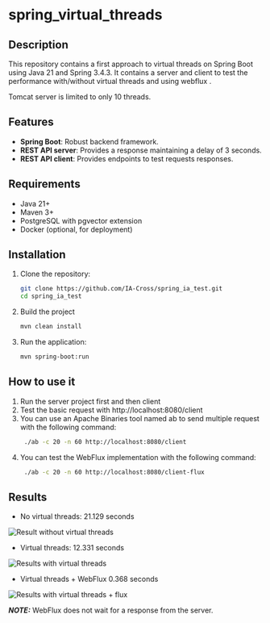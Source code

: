 # spring_virtual_threads

## Description

This repository contains a first approach to virtual threads on Spring Boot using Java 21 and Spring 3.4.3.
It contains a server and client to test the performance with/without virtual threads and using webflux .

Tomcat server is limited to only 10 threads.

## Features
- **Spring Boot**: Robust backend framework.
- **REST API server**: Provides a response maintaining a delay of 3 seconds.
- **REST API client**: Provides endpoints to test requests responses.

## Requirements
- Java 21+
- Maven 3+
- PostgreSQL with pgvector extension
- Docker (optional, for deployment)

## Installation
1. Clone the repository:
   ```sh
   git clone https://github.com/IA-Cross/spring_ia_test.git
   cd spring_ia_test

2. Build the project
   ```sh
   mvn clean install
3. Run the application:
   ```sh
   mvn spring-boot:run

## How to use it
1. Run the server project first and then client
2. Test the basic request with http://localhost:8080/client
3. You can use an Apache Binaries tool named ab to send multiple request with the following command:
    ```sh
     ./ab -c 20 -n 60 http://localhost:8080/client
4. You can test the WebFlux implementation with the following command:
    ```sh
     ./ab -c 20 -n 60 http://localhost:8080/client-flux


## Results
- No virtual threads: 21.129 seconds

![Result without virtual threads](/image/VirtualThreadsFalse.png)

- Virtual threads: 12.331 seconds

![Results with virtual threads](/image/VirtualThreadsTrue.png)

- Virtual threads + WebFlux 0.368 seconds

![Results with virtual threads + flux](/image/VirtualThreadsFlux.png)

**_NOTE:_**  WebFlux does not wait for a response from the server.


